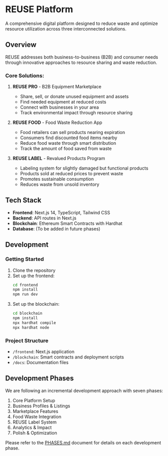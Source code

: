 # REUSE Platform

A comprehensive digital platform designed to reduce waste and optimize resource utilization across three interconnected solutions.

## Overview

REUSE addresses both business-to-business (B2B) and consumer needs through innovative approaches to resource sharing and waste reduction.

### Core Solutions:

1. **REUSE PRO** - B2B Equipment Marketplace
   - Share, sell, or donate unused equipment and assets
   - Find needed equipment at reduced costs
   - Connect with businesses in your area
   - Track environmental impact through resource sharing

2. **REUSE FOOD** - Food Waste Reduction App
   - Food retailers can sell products nearing expiration
   - Consumers find discounted food items nearby
   - Reduce food waste through smart distribution
   - Track the amount of food saved from waste

3. **REUSE LABEL** - Revalued Products Program
   - Labeling system for slightly damaged but functional products
   - Products sold at reduced prices to prevent waste
   - Promotes sustainable consumption
   - Reduces waste from unsold inventory

## Tech Stack

- **Frontend**: Next.js 14, TypeScript, Tailwind CSS
- **Backend**: API routes in Next.js
- **Blockchain**: Ethereum Smart Contracts with Hardhat
- **Database**: (To be added in future phases)

## Development

### Getting Started

1. Clone the repository
2. Set up the frontend:
   ```bash
   cd frontend
   npm install
   npm run dev
   ```
3. Set up the blockchain:
   ```bash
   cd blockchain
   npm install
   npx hardhat compile
   npx hardhat node
   ```

### Project Structure

- `/frontend`: Next.js application
- `/blockchain`: Smart contracts and deployment scripts
- `/docs`: Documentation files

## Development Phases

We are following an incremental development approach with seven phases:

1. Core Platform Setup
2. Business Profiles & Listings
3. Marketplace Features
4. Food Waste Integration
5. REUSE Label System
6. Analytics & Impact
7. Polish & Optimization

Please refer to the [PHASES.md](docs/PHASES.md) document for details on each development phase. 